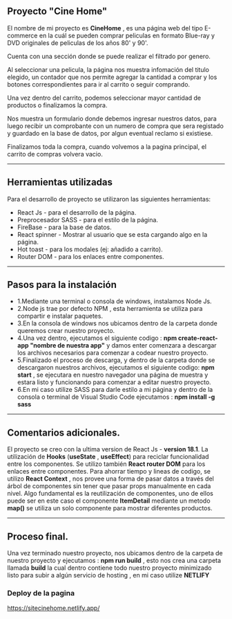 ## Proyecto "Cine Home"

El nombre de mi proyecto es **CineHome** , es una página web del tipo E-commerce en la cuál se pueden comprar peliculas en formato Blue-ray y DVD originales de peliculas de los años 80' y 90'.

Cuenta con una sección donde se puede realizar el filtrado por genero.

Al seleccionar una pelicula, la página nos muestra infomación del titulo elegido, un contador que nos permite
agregar la cantidad a comprar y los botones correspondientes para ir al carrito o seguir comprando.

Una vez dentro del carrito, podemos seleccionar mayor cantidad de productos o finalizamos la compra.

Nos muestra un formulario donde debemos ingresar nuestros datos, para luego recibir un comprobante con un numero
de compra que sera registado y guardado en la base de datos, por algun eventual reclamo si existiese.

Finalizamos toda la compra, cuando volvemos a la pagina principal, el carrito de compras volvera vacio.
<hr>

## Herramientas utilizadas

Para el desarrollo de proyecto se utilizaron las siguientes herramientas:
- React Js - para el desarrollo de la página.
- Preprocesador SASS - para el estilo de la página.
- FireBase - para la base de datos.
- React spinner - Mostrar al usuario que se esta cargando algo en la página.
- Hot toast - para los modales (ej: añadido a carrito).
- Router DOM - para los enlaces entre componentes. 

<hr>

## Pasos para la instalación

 - 1.Mediante una terminal o consola de windows, instalamos Node Js.
 - 2.Node js trae por defecto NPM , esta herramienta se utiliza para compartir e instalar paquetes.
- 3.En la consola de windows nos ubicamos dentro de la carpeta donde queremos crear nuestro proyecto.
- 4.Una vez dentro, ejecutamos el siguiente codigo : **npm create-react-app "nombre de nuestra app"** y damos enter
   comenzara a descargar los archivos necesarios para comenzar a codear nuestro proyecto.
- 5.Finalizado el proceso de descarga, y dentro de la carpeta donde se descargaron nuestros archivos, ejecutamos el siguiente codigo: **npm start** , se ejecutara en nuestro navegador una página de muestra y estara listo y funcionando para comenzar a editar nuestro proyecto.
- 6.En mi caso utilize SASS para darle estilo a mi página y dentro de la consola o terminal de Visual Studio Code ejecutamos : **npm install -g sass**

<hr>

## Comentarios adicionales.

El proyecto se creo con la ultima version de React Js - **version 18.1**. La utilización de **Hooks**
(**useState** , **useEffect**) para reciclar funcionalidad entre los componentes.
Se utilizo también **React router DOM** para los enlaces entre componentes.
Para ahorrar tiempo y lineas de codigo, se utilizo **React Context** , nos provee una forma de pasar datos a través del árbol de componentes sin tener que pasar props manualmente en cada nivel.
Algo fundamental es la reutilización de componentes, uno de ellos puede ser en este caso el componente **ItemDetail** mediante un metodo **map()** se utiliza un solo componente para mostrar diferentes productos.

<hr>

## Proceso final.

Una vez terminado nuestro proyecto, nos ubicamos dentro de la carpeta de nuestro proyecto y ejecutamos : **npm run build** , esto nos crea una carpeta llamada **build** la cual dentro contiene todo nuestro proyecto minimizado listo para subir a algún servicio de hosting , en mi caso utilize **NETLIFY**

### Deploy de la pagina 

https://sitecinehome.netlify.app/ 

